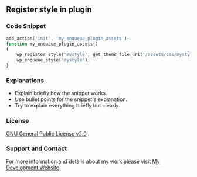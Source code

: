 ## Register style in plugin

### Code Snippet

```php
add_action('init', 'my_enqueue_plugin_assets');
function my_enqueue_plugin_assets()
{
    wp_register_style('mystyle', get_theme_file_uri('/assets/css/mystyle.css'));
    wp_enqueue_style('mystyle');
}
```
### Explanations
- Explain briefly how the snippet works.
- Use bullet points for the snippet's explanation.
- Try to explain everything briefly but clearly.

### License

[GNU General Public License v2.0](https://github.com/dedewiweka/snippets/blob/main/LICENSE)


### Support and Contact

For more information and details about my work please visit [My Development Website](https://dede.wiweka.com/development).